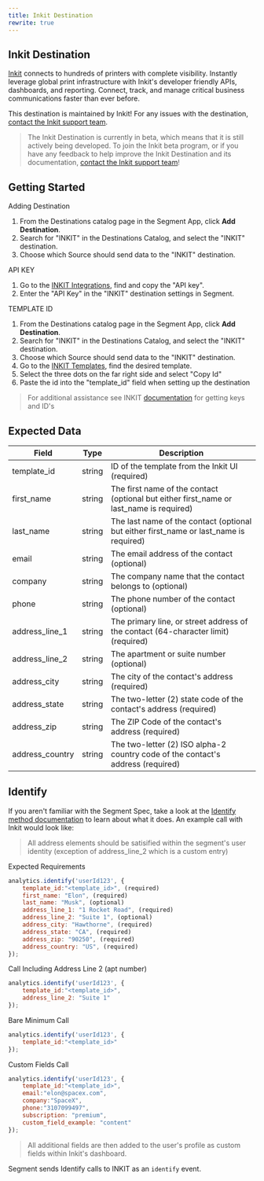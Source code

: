 ```yaml
---
title: Inkit Destination
rewrite: true
---
```


## Inkit Destination



[Inkit](https://inkit.com/?utm_source=segmentio&utm_medium=docs&utm_campaign=partners) connects to hundreds of printers with complete visibility. Instantly leverage global print infrastructure with Inkit's developer friendly APIs, dashboards, and reporting. Connect, track, and manage critical business communications faster than ever before.

This destination is maintained by Inkit!
For any issues with the destination, [contact the Inkit support team](mailto:support@inkit.com).

> The Inkit Destination is currently in beta, which means that it is still actively being developed. To join the Inkit beta program, or if you have any feedback to help improve the Inkit Destination and its documentation, [contact the Inkit support team](mailto:support@inkit.com)!


## Getting Started

Adding Destination

1. From the Destinations catalog page in the Segment App, click **Add Destination**.
2. Search for "INKIT" in the Destinations Catalog, and select the "INKIT" destination.
3. Choose which Source should send data to the "INKIT" destination.

API KEY

1. Go to the [INKIT Integrations](https://app.inkit.io/#/account/integrations), find and copy the "API key".
2. Enter the "API Key" in the "INKIT" destination settings in Segment.

TEMPLATE ID

1. From the Destinations catalog page in the Segment App, click **Add Destination**.
2. Search for "INKIT" in the Destinations Catalog, and select the "INKIT" destination.
3. Choose which Source should send data to the "INKIT" destination.
4. Go to the [INKIT Templates](https://app.inkit.io/#/templates), find the desired template.
5. Select the three dots on the far right side and select "Copy Id"
6. Paste the id into the "template_id" field when setting up the destination

>For additional assistance see INKIT [documentation](https://docs.inkit.com/docs/inkit-postcards-api) for getting keys and ID's

## Expected Data



| Field | Type | Description |
| -------- | -------- | -------- |
| template_id     | string     | ID of the template from the Inkit UI (required)     |
| first_name     | string     | The first name of the contact (optional but either first_name or last_name is required)     |
| last_name     | string     | The last name of the contact (optional but either first_name or last_name is required)     |
| email     | string     | The email address of the contact (optional)     |
| company     | string     | The company name that the contact belongs to (optional)     |
| phone     | string     | The phone number of the contact (optional)     |
| address_line_1     | string     | The primary line, or street address of the contact (64-character limit) (required)     |
| address_line_2     | string     | The apartment or suite number (optional)     |
| address_city     | string     | The city of the contact's address (required) |
| address_state     | string     | The two-letter (2) state code of the contact's address (required) |
| address_zip     | string     | The ZIP Code of the contact's address (required)
| address_country     | string | The two-letter (2) ISO alpha-2 country code of the contact's address (required) |


## Identify

If you aren't familiar with the Segment Spec, take a look at the [Identify method documentation](https://segment.com/docs/connections/spec/identify/) to learn about what it does. An example call with Inkit would look like:


>All address elements should be satisified within the segment's user identity
(exception of address_line_2 which is a custom entry)

Expected Requirements

```js
analytics.identify('userId123', {
    template_id:"<template_id>", (required)
    first_name: "Elon", (required)
    last_name: "Musk", (optional)
    address_line_1: "1 Rocket Road", (required)
    address_line_2: "Suite 1", (optional)
    address_city: "Hawthorne", (required)
    address_state: "CA", (required)
    address_zip: "90250", (required)
    address_country: "US", (required)
});
```
Call Including Address Line 2 (apt number)

```js
analytics.identify('userId123', {
    template_id:"<template_id>",
    address_line_2: "Suite 1"
});
```

Bare Minimum Call

```js
analytics.identify('userId123', {
    template_id:"<template_id>"
});
```

Custom Fields Call

```js
analytics.identify('userId123', {
    template_id:"<template_id>",
    email:"elon@spacex.com",
    company:"SpaceX",
    phone:"3107099497",
    subscription: "premium",
    custom_field_example: "content"
});
```

>All additional fields are then added to the user's profile as custom fields within Inkit's dashboard.
>


Segment sends Identify calls to INKIT as an `identify` event.
